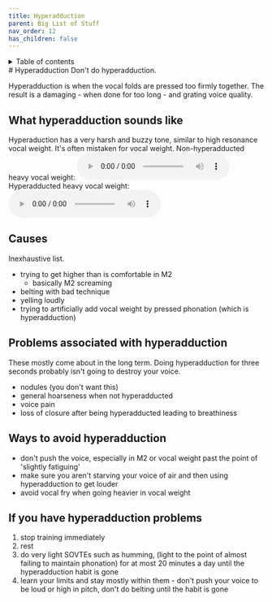 ```yaml
---
title: Hyperadduction
parent: Big List of Stuff
nav_order: 12
has_children: false
---
```

<details closed markdown="block">
  <summary>
    Table of contents
  </summary>
{: .text-delta }
1. TOC
{:toc}
</details>
# Hyperadduction
Don't do hyperadduction.

Hyperadduction is when the vocal folds are pressed too firmly together. The result is a damaging - when done for too long - and grating voice quality.

## What hyperadduction sounds like
Hyperaduction has a very harsh and buzzy tone, similar to high resonance vocal weight. It's often mistaken for vocal weight.
Non-hyperadducted heavy vocal weight:
<audio controls> <source src="/audio/tone-masc-normal.ogg" type="audio/ogg"> Your browser does not support the audio element. </audio>
Hyperadducted heavy vocal weight:
<audio controls> <source src="/audio/tone-masc-hyperadducted.ogg" type="audio/ogg"> Your browser does not support the audio element. </audio>

## Causes
Inexhaustive list.
- trying to get higher than is comfortable in M2
  - basically M2 screaming
- belting with bad technique
- yelling loudly
- trying to artificially add vocal weight by pressed phonation (which is hyperadduction)

## Problems associated with hyperadduction
These mostly come about in the long term. Doing hyperadduction for three seconds probably isn't going to destroy your voice.
- nodules (you don't want this)
- general hoarseness when not hyperadducted
- voice pain
- loss of closure after being hyperadducted leading to breathiness

## Ways to avoid hyperadduction
- don't push the voice, especially in M2 or vocal weight past the point of 'slightly fatiguing'
- make sure you aren't starving your voice of air and then using hyperadduction to get louder
- avoid vocal fry when going heavier in vocal weight

## If you have hyperadduction problems
1. stop training immediately
2. rest
3. do very light SOVTEs such as humming, (light to the point of almost failing to maintain phonation) for at most 20 minutes a day until the hyperadduction habit is gone
4. learn your limits and stay mostly within them - don't push your voice to be loud or high in pitch, don't do belting until the habit is gone
